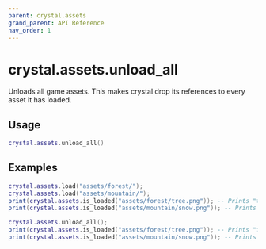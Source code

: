```yaml
---
parent: crystal.assets
grand_parent: API Reference
nav_order: 1
---
```


# crystal.assets.unload_all

Unloads all game assets. This makes crystal drop its references to every asset it has loaded.

## Usage

```lua
crystal.assets.unload_all()
```

## Examples

```lua
crystal.assets.load("assets/forest/");
crystal.assets.load("assets/mountain/");
print(crystal.assets.is_loaded("assets/forest/tree.png")); -- Prints "true"
print(crystal.assets.is_loaded("assets/mountain/snow.png")); -- Prints "true"

crystal.assets.unload_all();
print(crystal.assets.is_loaded("assets/forest/tree.png")); -- Prints "false"
print(crystal.assets.is_loaded("assets/mountain/snow.png")); -- Prints "false"
```
